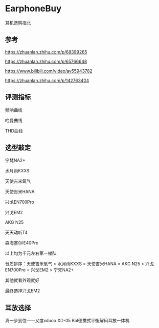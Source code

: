 # EarphoneBuy
耳机选购指北



## 参考

https://zhuanlan.zhihu.com/p/68399265

https://zhuanlan.zhihu.com/p/65766648

https://www.bilibili.com/video/av55943782

https://zhuanlan.zhihu.com/p/142763404



## 评测指标

频响曲线

哈曼曲线

THD曲线



## 选型敲定

宁梵NA2+

水月雨KXXS

天使吉米氧气

天使吉米HANA

兴戈EN700Pro

兴戈EM2

AKG N25

天天动听T4

森海塞尔IE40Pro



以上均为千元左右第一梯队

音质排序：天使吉米氧气 > 水月雨KXXS = 天使吉米HANA = AKG N25 > 兴戈EN700Pro = 兴戈EM2 > 宁梵NA2+

其他就看外观就好

最终选择兴戈EM2



## 耳放选择

真一步到位——乂度xduoo XD-05 Bal便携式平衡解码耳放一体机
